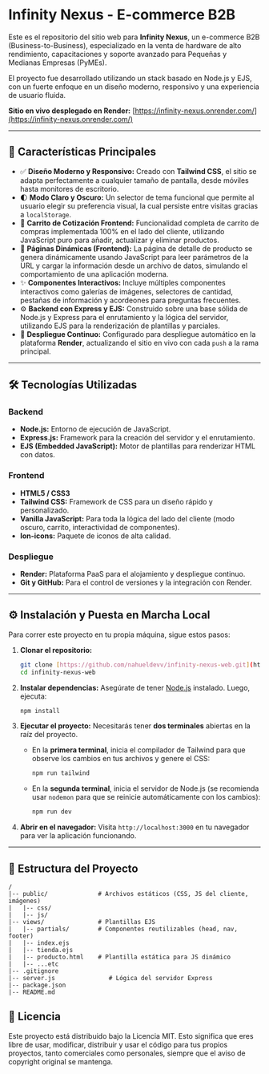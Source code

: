 # Infinity Nexus - E-commerce B2B

Este es el repositorio del sitio web para **Infinity Nexus**, un e-commerce B2B (Business-to-Business), especializado en la venta de hardware de alto rendimiento, capacitaciones y soporte avanzado para Pequeñas y Medianas Empresas (PyMEs).

El proyecto fue desarrollado utilizando un stack basado en Node.js y EJS, con un fuerte enfoque en un diseño moderno, responsivo y una experiencia de usuario fluida.

**Sitio en vivo desplegado en Render:** [https://infinity-nexus.onrender.com/](https://infinity-nexus.onrender.com/)

---

## 🚀 Características Principales

* ✅ **Diseño Moderno y Responsivo:** Creado con **Tailwind CSS**, el sitio se adapta perfectamente a cualquier tamaño de pantalla, desde móviles hasta monitores de escritorio.
* 🌓 **Modo Claro y Oscuro:** Un selector de tema funcional que permite al usuario elegir su preferencia visual, la cual persiste entre visitas gracias a `localStorage`.
* 🛒 **Carrito de Cotización Frontend:** Funcionalidad completa de carrito de compras implementada 100% en el lado del cliente, utilizando JavaScript puro para añadir, actualizar y eliminar productos.
* 📄 **Páginas Dinámicas (Frontend):** La página de detalle de producto se genera dinámicamente usando JavaScript para leer parámetros de la URL y cargar la información desde un archivo de datos, simulando el comportamiento de una aplicación moderna.
* ✨ **Componentes Interactivos:** Incluye múltiples componentes interactivos como galerías de imágenes, selectores de cantidad, pestañas de información y acordeones para preguntas frecuentes.
* ⚙️ **Backend con Express y EJS:** Construido sobre una base sólida de Node.js y Express para el enrutamiento y la lógica del servidor, utilizando EJS para la renderización de plantillas y parciales.
* 🚀 **Despliegue Continuo:** Configurado para despliegue automático en la plataforma **Render**, actualizando el sitio en vivo con cada `push` a la rama principal.

---

## 🛠️ Tecnologías Utilizadas

### Backend
* **Node.js:** Entorno de ejecución de JavaScript.
* **Express.js:** Framework para la creación del servidor y el enrutamiento.
* **EJS (Embedded JavaScript):** Motor de plantillas para renderizar HTML con datos.

### Frontend
* **HTML5 / CSS3**
* **Tailwind CSS:** Framework de CSS para un diseño rápido y personalizado.
* **Vanilla JavaScript:** Para toda la lógica del lado del cliente (modo oscuro, carrito, interactividad de componentes).
* **Ion-icons:** Paquete de iconos de alta calidad.

### Despliegue
* **Render:** Plataforma PaaS para el alojamiento y despliegue continuo.
* **Git y GitHub:** Para el control de versiones y la integración con Render.

---

## ⚙️ Instalación y Puesta en Marcha Local

Para correr este proyecto en tu propia máquina, sigue estos pasos:

1.  **Clonar el repositorio:**
    ```bash
    git clone [https://github.com/nahueldevv/infinity-nexus-web.git](https://github.com/nahueldevv/infinity-nexus-web.git)
    cd infinity-nexus-web
    ```

2.  **Instalar dependencias:**
    Asegúrate de tener [Node.js](https://nodejs.org/) instalado. Luego, ejecuta:
    ```bash
    npm install
    ```

3.  **Ejecutar el proyecto:**
    Necesitarás tener **dos terminales** abiertas en la raíz del proyecto.

    * En la **primera terminal**, inicia el compilador de Tailwind para que observe los cambios en tus archivos y genere el CSS:
        ```bash
        npm run tailwind
        ```
    * En la **segunda terminal**, inicia el servidor de Node.js (se recomienda usar `nodemon` para que se reinicie automáticamente con los cambios):
        ```bash
        npm run dev
        ```

4.  **Abrir en el navegador:**
    Visita `http://localhost:3000` en tu navegador para ver la aplicación funcionando.

---

## 📂 Estructura del Proyecto
```
/
|-- public/              # Archivos estáticos (CSS, JS del cliente, imágenes)
|   |-- css/
|   |-- js/
|-- views/               # Plantillas EJS
|   |-- partials/        # Componentes reutilizables (head, nav, footer)
|   |-- index.ejs
|   |-- tienda.ejs
|   |-- producto.html    # Plantilla estática para JS dinámico
|   |-- ...etc
|-- .gitignore
|-- server.js               # Lógica del servidor Express
|-- package.json
|-- README.md

```

## 📜 Licencia

Este proyecto está distribuido bajo la Licencia MIT. Esto significa que eres libre de usar, modificar, distribuir y usar el código para tus propios proyectos, tanto comerciales como personales, siempre que el aviso de copyright original se mantenga.
